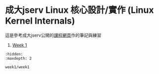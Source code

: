 # 成大jserv Linux 核心設計/實作 (Linux Kernel Internals)
這是參考成大jserv公開的[課程網頁](http://wiki.csie.ncku.edu.tw/linux/schedule)作的筆記與練習

1. [Week 1](week1/week1.md)

```{toctree}
:hidden:
:maxdepth: 2

week1/week1
```